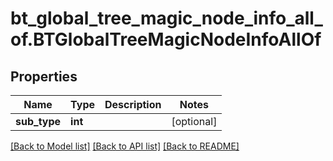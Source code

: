 # bt_global_tree_magic_node_info_all_of.BTGlobalTreeMagicNodeInfoAllOf

## Properties
Name | Type | Description | Notes
------------ | ------------- | ------------- | -------------
**sub_type** | **int** |  | [optional] 

[[Back to Model list]](../README.md#documentation-for-models) [[Back to API list]](../README.md#documentation-for-api-endpoints) [[Back to README]](../README.md)


